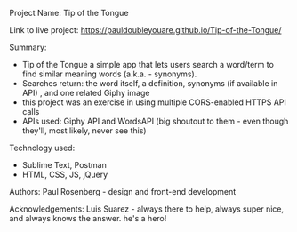 Project Name: Tip of the Tongue

Link to live project:
https://pauldoubleyouare.github.io/Tip-of-the-Tongue/

Summary:
- Tip of the Tongue a simple app that lets users search a word/term to find similar meaning words (a.k.a. - synonyms). 
- Searches return: the word itself, a definition, synonyms (if available in API) , and one related Giphy image
- this project was an exercise in using multiple CORS-enabled HTTPS API calls
- APIs used: Giphy API and WordsAPI (big shoutout to them - even though they'll, most likely, never see this)

Technology used:
- Sublime Text, Postman
- HTML, CSS, JS, jQuery

Authors:
Paul Rosenberg - design and front-end development

Acknowledgements:
Luis Suarez - always there to help, always super nice, and always knows the answer. he's a hero! 

